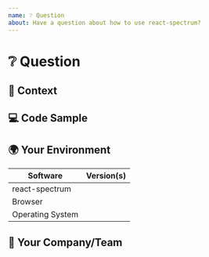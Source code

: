 ```yaml
---
name: ❔ Question
about: Have a question about how to use react-spectrum?
---
```


<!---
Thanks for filing an issue 😄! Before you submit, please read the following:

Search open/closed issues before submitting since someone might have asked the same thing before!
-->

# ❔ Question

<!--- Provide your question here -->

## 🔦 Context

<!--- How has this issue affected you? What are you trying to accomplish? -->

<!--- Providing context helps us come up with a solution that is most useful in the real world -->

## 💻 Code Sample

<!-- If you are seeing an error, please provide a code repository, gist or sample files to reproduce the issue -->

## 🌍 Your Environment

<!--- Include as many relevant details about the environment you experienced the issue in -->

| Software         | Version(s) |
| ---------------- | ---------- |
| react-spectrum   |
| Browser          |
| Operating System |

## 🧢 Your Company/Team

<!--- Which product team are you a part of? (i.e. Adobe/Photoshop) -->
